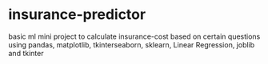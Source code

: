 # insurance-predictor
basic ml mini project to calculate insurance-cost based on certain questions using pandas, matplotlib, tkinterseaborn, sklearn, Linear Regression,  joblib and tkinter
